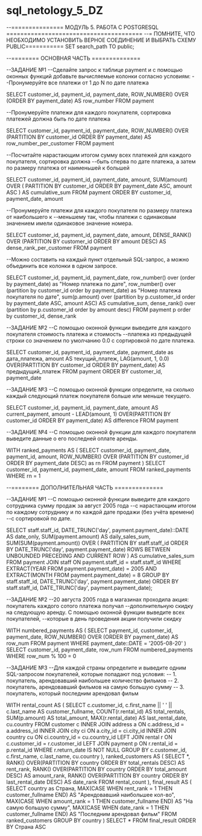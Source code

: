 # sql_netology_5_DZ
--=============== МОДУЛЬ 5. РАБОТА С POSTGRESQL =======================================
--= ПОМНИТЕ, ЧТО НЕОБХОДИМО УСТАНОВИТЬ ВЕРНОЕ СОЕДИНЕНИЕ И ВЫБРАТЬ СХЕМУ PUBLIC===========
SET search_path TO public;

--======== ОСНОВНАЯ ЧАСТЬ ==============

--ЗАДАНИЕ №1
--Сделайте запрос к таблице payment и с помощью оконных функций добавьте вычисляемые колонки согласно условиям:
--Пронумеруйте все платежи от 1 до N по дате платежа

SELECT  customer_id, payment_id, payment_date,
       ROW_NUMBER() OVER (ORDER BY payment_date) AS row_number
FROM payment

--Пронумеруйте платежи для каждого покупателя, сортировка платежей должна быть по дате платежа

SELECT  customer_id, payment_id, payment_date,
       ROW_NUMBER() OVER (PARTITION BY customer_id ORDER BY payment_date) AS row_number_per_customer
FROM payment

--Посчитайте нарастающим итогом сумму всех платежей для каждого покупателя, сортировка должна 
--быть сперва по дате платежа, а затем по размеру платежа от наименьшей к большей



SELECT customer_id, payment_id, payment_date, amount,
       SUM(amount) OVER (
           PARTITION BY customer_id
           ORDER BY payment_date ASC, amount ASC
       ) AS cumulative_sum
FROM payment
ORDER BY customer_id, payment_date, amount



--Пронумеруйте платежи для каждого покупателя по размеру платежа от наибольшего к
--меньшему так, чтобы платежи с одинаковым значением имели одинаковое значение номера.

SELECT  customer_id, payment_id, payment_date, amount,
       DENSE_RANK() OVER (PARTITION BY customer_id ORDER BY amount DESC) AS dense_rank_per_customer
FROM payment

--Можно составить на каждый пункт отдельный SQL-запрос, а можно объединить все колонки в одном запросе.

SELECT customer_id, payment_id, payment_date, 
	row_number() over (order by payment_date) as "Номер платежа по дате",
	row_number() over (partition by customer_id order by payment_date) as "Номер платежа покупателя по дате",
	sum(p.amount) over (partition by p.customer_id order by payment_date ASC, amount ASC) AS cumulative_sum,
	dense_rank() over (partition by p.customer_id order by amount desc)
FROM payment p
order by customer_id, dense_rank


--ЗАДАНИЕ №2
--С помощью оконной функции выведите для каждого покупателя стоимость платежа и стоимость 
--платежа из предыдущей строки со значением по умолчанию 0.0 с сортировкой по дате платежа.

 SELECT
    customer_id, payment_id, payment_date,
    payment_date as дата_платежа,
    amount AS текущий_платеж,
    LAG(amount, 1, 0.0) OVER(PARTITION BY customer_id ORDER BY payment_date) AS предыдущий_платеж
FROM
    payment
ORDER BY
    customer_id,
    payment_date


--ЗАДАНИЕ №3
--С помощью оконной функции определите, на сколько каждый следующий платеж покупателя больше или меньше текущего.


SELECT
    customer_id, payment_id, payment_date, amount AS current_payment,
    amount - LEAD(amount, 1) OVER(PARTITION BY customer_id ORDER BY payment_date) AS difference
FROM
    payment

--ЗАДАНИЕ №4
--С помощью оконной функции для каждого покупателя выведите данные о его последней оплате аренды.

WITH ranked_payments AS (
    SELECT
        customer_id,
        payment_date,
        payment_id,
        amount,
        ROW_NUMBER() OVER (PARTITION BY customer_id ORDER BY payment_date DESC) as rn
    FROM payment
)
SELECT
    customer_id,
    payment_id,
    payment_date,
    amount
FROM ranked_payments
WHERE rn = 1

--======== ДОПОЛНИТЕЛЬНАЯ ЧАСТЬ ==============

--ЗАДАНИЕ №1
--С помощью оконной функции выведите для каждого сотрудника сумму продаж за август 2005 года 
--с нарастающим итогом по каждому сотруднику и по каждой дате продажи (без учёта времени) 
--с сортировкой по дате.

SELECT
    staff.staff_id,
    DATE_TRUNC('day', payment.payment_date)::DATE AS date_only,
    SUM(payment.amount) AS daily_sales_sum,
    SUM(SUM(payment.amount)) OVER (
        PARTITION BY staff.staff_id
        ORDER BY DATE_TRUNC('day', payment.payment_date)
        ROWS BETWEEN UNBOUNDED PRECEDING AND CURRENT ROW
    ) AS cumulative_sales_sum
FROM
    payment
JOIN
    staff ON payment.staff_id = staff.staff_id
WHERE
    EXTRACT(YEAR FROM payment.payment_date) = 2005
    AND EXTRACT(MONTH FROM payment.payment_date) = 8
GROUP BY
    staff.staff_id,
    DATE_TRUNC('day', payment.payment_date)
ORDER BY
    staff.staff_id,
    DATE_TRUNC('day', payment.payment_date);




--ЗАДАНИЕ №2
--20 августа 2005 года в магазинах проходила акция: покупатель каждого сотого платежа получал
--дополнительную скидку на следующую аренду. С помощью оконной функции выведите всех покупателей,
--которые в день проведения акции получили скидку

WITH numbered_payments AS (
    SELECT
        payment_id,
        customer_id,
        payment_date,
        ROW_NUMBER() OVER (ORDER BY payment_date) AS row_num
    FROM
        payment
    WHERE
        payment_date::DATE = '2005-08-20'
)
SELECT
    customer_id, payment_date, row_num
FROM
    numbered_payments
WHERE
    row_num % 100 = 0



--ЗАДАНИЕ №3
--Для каждой страны определите и выведите одним SQL-запросом покупателей, которые попадают под условия:
-- 1. покупатель, арендовавший наибольшее количество фильмов
-- 2. покупатель, арендовавший фильмов на самую большую сумму
-- 3. покупатель, который последним арендовал фильм

WITH rental_count AS (
    SELECT c.customer_id,
           c.first_name || ' ' || c.last_name AS customer_fullname,
           COUNT(r.rental_id) AS total_rentals,
           SUM(p.amount) AS total_amount,
           MAX(r.rental_date) AS last_rental_date,
           cu.country
    FROM customer c
    INNER JOIN address a ON c.address_id = a.address_id
    INNER JOIN city ci ON a.city_id = ci.city_id
    INNER JOIN country cu ON ci.country_id = cu.country_id
    LEFT JOIN rental r ON c.customer_id = r.customer_id
    LEFT JOIN payment p ON r.rental_id = p.rental_id
    WHERE r.return_date IS NOT NULL
    GROUP BY c.customer_id, c.first_name, c.last_name, cu.country
),
ranked_customers AS (
    SELECT *,
           RANK() OVER(PARTITION BY country ORDER BY total_rentals DESC) AS rent_rank,
           RANK() OVER(PARTITION BY country ORDER BY total_amount DESC) AS amount_rank,
           RANK() OVER(PARTITION BY country ORDER BY last_rental_date DESC) AS date_rank
    FROM rental_count
),
final_result AS (
    SELECT country as Страна,
           MAX(CASE WHEN rent_rank = 1 THEN customer_fullname END) AS "Арендовавший наибольшее кол-во",
           MAX(CASE WHEN amount_rank = 1 THEN customer_fullname END) AS "На самую большую сумму",
           MAX(CASE WHEN date_rank = 1 THEN customer_fullname END) AS "Последним арендовал фильм"
    FROM ranked_customers
    GROUP BY country
)
SELECT *
FROM final_result
ORDER BY Страна ASC



